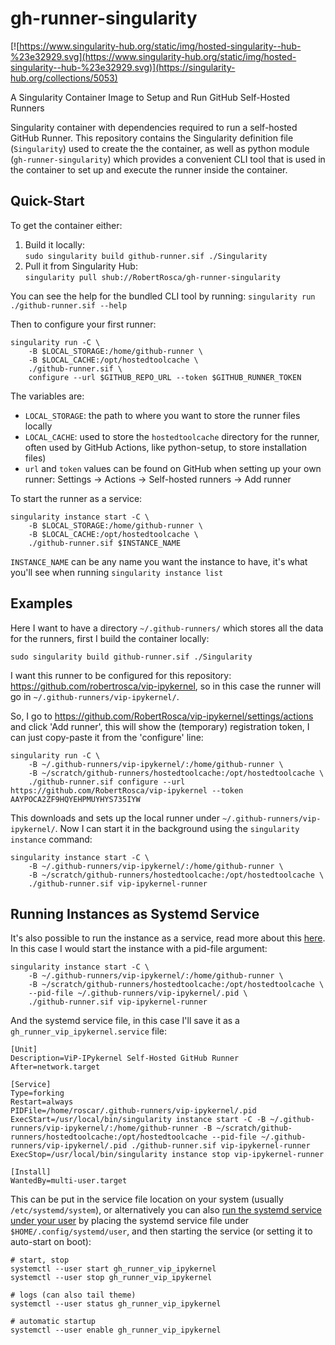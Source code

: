 # gh-runner-singularity

[![https://www.singularity-hub.org/static/img/hosted-singularity--hub-%23e32929.svg](https://www.singularity-hub.org/static/img/hosted-singularity--hub-%23e32929.svg)](https://singularity-hub.org/collections/5053)

A Singularity Container Image to Setup and Run GitHub Self-Hosted Runners

Singularity container with dependencies required to run a self-hosted GitHub
Runner. This repository contains the Singularity definition file (`Singularity`)
used to create the the container, as well as python module
(`gh-runner-singularity`) which provides a convenient CLI tool that is used in
the container to set up and execute the runner inside the container.

## Quick-Start

To get the container either:

1. Build it locally:  \
   `sudo singularity build github-runner.sif ./Singularity`
2. Pull it from Singularity Hub:  \
   `singularity pull shub://RobertRosca/gh-runner-singularity`

You can see the help for the bundled CLI tool by running: `singularity run
./github-runner.sif --help`

Then to configure your first runner:

```
singularity run -C \
    -B $LOCAL_STORAGE:/home/github-runner \
    -B $LOCAL_CACHE:/opt/hostedtoolcache \
    ./github-runner.sif \
    configure --url $GITHUB_REPO_URL --token $GITHUB_RUNNER_TOKEN
```

The variables are:
- `LOCAL_STORAGE`: the path to where you want to store the runner files locally
- `LOCAL_CACHE`: used to store the `hostedtoolcache` directory for the runner,
  often used by GitHub Actions, like python-setup, to store installation files)
- `url` and `token` values can be found on GitHub when setting up your own
  runner: Settings -> Actions -> Self-hosted runners -> Add runner

To start the runner as a service:

```
singularity instance start -C \
    -B $LOCAL_STORAGE:/home/github-runner \
    -B $LOCAL_CACHE:/opt/hostedtoolcache \
    ./github-runner.sif $INSTANCE_NAME
```

`INSTANCE_NAME` can be any name you want the instance to have, it's what
you'll see when running `singularity instance list`

## Examples

Here I want to have a directory `~/.github-runners/` which stores all the data
for the runners, first I build the container locally:

```
sudo singularity build github-runner.sif ./Singularity
```

I want this runner to be configured for this repository:
<https://github.com/robertrosca/vip-ipykernel>, so in this case the runner will
go in `~/.github-runners/vip-ipykernel/`.

So, I go to <https://github.com/RobertRosca/vip-ipykernel/settings/actions> and
click 'Add runner', this will show the (temporary) registration token, I can
just copy-paste it from the 'configure' line:

```
singularity run -C \
    -B ~/.github-runners/vip-ipykernel/:/home/github-runner \
    -B ~/scratch/github-runners/hostedtoolcache:/opt/hostedtoolcache \
    ./github-runner.sif configure --url https://github.com/RobertRosca/vip-ipykernel --token AAYPOCA2ZF9HQYEHPMUYHYS735IYW
```

This downloads and sets up the local runner under
`~/.github-runners/vip-ipykernel/`. Now I can start it in the background using
the `singularity instance` command:

```
singularity instance start -C \
    -B ~/.github-runners/vip-ipykernel/:/home/github-runner \
    -B ~/scratch/github-runners/hostedtoolcache:/opt/hostedtoolcache \
    ./github-runner.sif vip-ipykernel-runner
```

## Running Instances as Systemd Service

It's also possible to run the instance as a service, read more about this
[here](https://sylabs.io/guides/3.5/user-guide/running_services.html#system-integration-pid-files).
In this case I would start the instance with a pid-file argument:

```
singularity instance start -C \
    -B ~/.github-runners/vip-ipykernel/:/home/github-runner \
    -B ~/scratch/github-runners/hostedtoolcache:/opt/hostedtoolcache \
    --pid-file ~/.github-runners/vip-ipykernel/.pid \
    ./github-runner.sif vip-ipykernel-runner
```

And the systemd service file, in this case I'll save it as a
`gh_runner_vip_ipykernel.service` file:

```
[Unit]
Description=ViP-IPykernel Self-Hosted GitHub Runner
After=network.target

[Service]
Type=forking
Restart=always
PIDFile=/home/roscar/.github-runners/vip-ipykernel/.pid
ExecStart=/usr/local/bin/singularity instance start -C -B ~/.github-runners/vip-ipykernel/:/home/github-runner -B ~/scratch/github-runners/hostedtoolcache:/opt/hostedtoolcache --pid-file ~/.github-runners/vip-ipykernel/.pid ./github-runner.sif vip-ipykernel-runner
ExecStop=/usr/local/bin/singularity instance stop vip-ipykernel-runner

[Install]
WantedBy=multi-user.target
```

This can be put in the service file location on your system (usually
`/etc/systemd/system`), or alternatively you can also [run the systemd service
under your user](https://notes.neeasade.net/systemd-user-services.html) by
placing the systemd service file under `$HOME/.config/systemd/user`, and then
starting the service (or setting it to auto-start on boot):

```
# start, stop
systemctl --user start gh_runner_vip_ipykernel
systemctl --user stop gh_runner_vip_ipykernel

# logs (can also tail theme)
systemctl --user status gh_runner_vip_ipykernel

# automatic startup
systemctl --user enable gh_runner_vip_ipykernel
```
